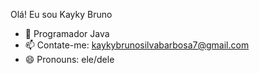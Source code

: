 Olá! Eu sou Kayky Bruno

- 🌱 Programador Java
- 📫 Contate-me: kaykybrunosilvabarbosa7@gmail.com
- 😄 Pronouns: ele/dele
